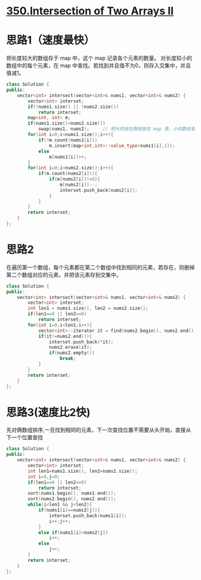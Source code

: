 # [350.Intersection of Two Arrays II](https://leetcode-cn.com/problems/intersection-of-two-arrays-ii/)
# 思路1（速度最快）
把长度较大的数组存于 map 中，这个 map 记录各个元素的数量。
对长度较小的数组中的每个元素，在 map 中查找。若找到并且值不为0，则存入交集中，并且值减1。

```c++
class Solution {
public:
    vector<int> intersect(vector<int>& nums1, vector<int>& nums2) {
        vector<int> interset;
        if(!nums1.size() || !nums2.size())
            return interset;
        map<int, int> m;
        if(nums1.size()<nums2.size())
            swap(nums1, nums2);     // 把大的放在数组放在 map 里，小的数组查找
        for(int i=0;i<nums1.size();i++){
            if(!m.count(nums1[i]))
                m.insert(map<int,int>::value_type(nums1[i],1));
            else
                m[nums1[i]]++;
        }
        for(int i=0;i<nums2.size();i++){
            if(m.count(nums2[i])){
                if(m[nums2[i]]!=0){
                    m[nums2[i]]--;
                    interset.push_back(nums2[i]);
                }
            }
        }
        return interset;
    }
};
```

# 思路2
在遍历第一个数组，每个元素都在第二个数组中找到相同的元素，若存在，则删掉第二个数组对应的元素，并把该元素存到交集中。

```c++
class Solution {
public:
    vector<int> intersect(vector<int>& nums1, vector<int>& nums2) {
        vector<int> interset;
        int len1 = nums1.size(), len2 = nums2.size();
        if(len1==0 || len2==0)
            return interset;
        for(int i=0;i<len1;i++){
            vector<int>::iterator it = find(nums2.begin(), nums2.end(), nums1[i]);
            if(it!=nums2.end()){
                interset.push_back(*it);
                nums2.erase(it);
                if(nums2.empty())
                    break;
            }
        }
        return interset;
    }
};
```

# 思路3(速度比2快)
先对俩数组排序,一旦找到相同的元素，下一次查找位置不需要从头开始，直接从下一个位置查找

```c++
class Solution {
public:
    vector<int> intersect(vector<int>& nums1, vector<int>& nums2) {
        vector<int> interset;
        int len1=nums1.size(), len2=nums2.size();
        int i=0,j=0;
        if(len1==0 || len2==0)
            return interset;
        sort(nums1.begin(), nums1.end());
        sort(nums2.begin(), nums2.end());
        while(i<len1 && j<len2){
            if(nums1[i]==nums2[j]){
                interset.push_back(nums1[i]);
                i++;j++;
            }
            else if(nums1[i]<nums2[j])
                i++;
            else
                j++;
        }        
        return interset;
    }
};
```